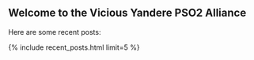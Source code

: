 ## Welcome to the Vicious Yandere PSO2 Alliance

Here are some recent posts:

{% include recent_posts.html limit=5 %}
